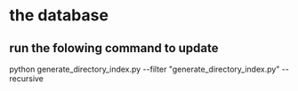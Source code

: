 # the database
## run the folowing command to update
python generate_directory_index.py --filter "generate_directory_index.py" --recursive